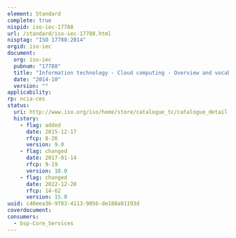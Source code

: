 ```yaml
---
element: Standard
complete: true
nispid: iso-iec-17788
url: /standard/iso-iec-17788.html
nisptag: "ISO 17788:2014"
orgid: iso-iec
document:
  org: iso-iec
  pubnum: "17788"
  title: "Information technology - Cloud computing - Overview and vocabulary"
  date: "2014-10"
  version: ""
applicability:
rp: ncia-ces
status:
  uri: http://www.iso.org/iso/home/store/catalogue_tc/catalogue_detail.htm?csnumber=60544
  history: 
    - flag: added
      date: 2015-12-17
      rfcp: 8-26
      version: 9.0
    - flag: changed
      date: 2017-01-14
      rfcp: 9-19
      version: 10.0
    - flag: changed
      date: 2022-12-20
      rfcp: 14-62
      version: 15.0
uuid: c40eea36-9f83-4113-9056-de180a01193d
coverdocument:
consumers:
  - bsp-Core_Services
---
```

